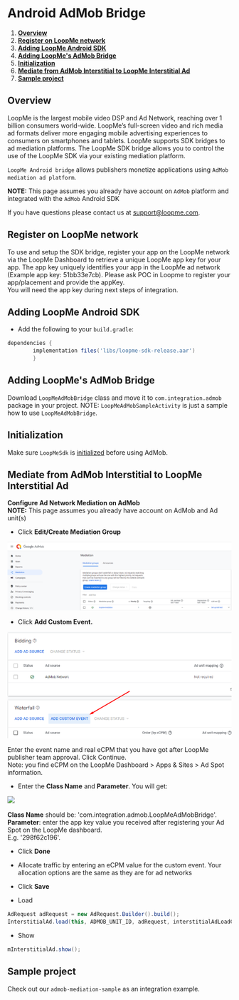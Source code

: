 # Android AdMob Bridge #

1. **[Overview](#overview)**
2. **[Register on LoopMe network](#register-on-loopme-network)**
3. **[Adding LoopMe Android SDK](#adding-loopme-android-sdk)**
4. **[Adding LoopMe's AdMob Bridge](#adding-loopmes-admob-bridge)**
5. **[Initialization](#Initialization)**
6. **[Mediate from AdMob Interstitial to LoopMe Interstitial Ad](#mediate-from-admob-interstitial-to-loopme-interstitial-ad)**
7. **[Sample project](#sample-project)**

## Overview ##

LoopMe is the largest mobile video DSP and Ad Network, reaching over 1 billion consumers world-wide. LoopMe’s full-screen video and rich media ad formats deliver more engaging mobile advertising experiences to consumers on smartphones and tablets.
LoopMe supports SDK bridges to ad mediation platforms. The LoopMe SDK bridge allows you to control the use of the LoopMe SDK via your existing mediation platform.

`LoopMe Android bridge` allows publishers monetize applications using `AdMob mediation ad platform`.

<b>NOTE:</b> This page assumes you already have account on `AdMob` platform and integrated with the `AdMob` Android SDK

If you have questions please contact us at support@loopme.com.

## Register on LoopMe network ##

To use and setup the SDK bridge, register your app on the LoopMe network via the LoopMe Dashboard to retrieve a unique LoopMe app key for your app. The app key uniquely identifies your app in the LoopMe ad network (Example app key: 51bb33e7cb). Please ask POC in Loopme to register your app/placement and provide the appKey.<br>
You will need the app key during next steps of integration.

## Adding LoopMe Android SDK ##

* Add the following to your `build.gradle`:
```groovy
dependencies {
        implementation files('libs/loopme-sdk-release.aar')
        }
```

## Adding LoopMe's AdMob Bridge ##

Download `LoopMeAdMobBridge` class and move it to `com.integration.admob` package in your project.
NOTE: `LoopMeAdMobSampleActivity` is just a sample how to use `LoopMeAdMobBridge`. 

## Initialization ##

Make sure `LoopMeSdk` is [initialized](https://github.com/loopme/android-united-sdk/wiki/Initialization) before using AdMob.

## Mediate from AdMob Interstitial to LoopMe Interstitial Ad ##

<b>Configure Ad Network Mediation on AdMob</b>
<br><b>NOTE:</b> This page assumes you already have account on AdMob and Ad unit(s)
* Click <b>Edit/Create Mediation Group</b>
<p><img src="images/admob_create_group.png" /></p>

* Click <b>Add Custom Event.</b>
<p><img src="images/admob_add_event.png" /></p>
Enter the event name and real eCPM that you have got after LoopMe publisher team approval. Click Continue.<br>
Note: you find eCPM on the LoopMe Dashboard > Apps & Sites > Ad Spot information.

* Enter the <b>Class Name</b> and <b>Parameter</b>. You will get:
<p><img src="images/ConfigureAdUnits.png"  /></p>

__Class Name__ should be: 'com.integration.admob.LoopMeAdMobBridge'. <br>
__Parameter__: enter the app key value you received after registering your Ad Spot on the LoopMe dashboard. <br>E.g. '298f62c196'.<br>
* Click __Done__
* Allocate traffic by entering an eCPM value for the custom event. Your allocation options are the same as they are for ad networks
* Click __Save__

* Load 
```java
AdRequest adRequest = new AdRequest.Builder().build();
InterstitialAd.load(this, ADMOB_UNIT_ID, adRequest, interstitialAdLoadCallback)
```

* Show
```java
mInterstitialAd.show();
```

## Sample project ##

Check out our `admob-mediation-sample` as an integration example.
